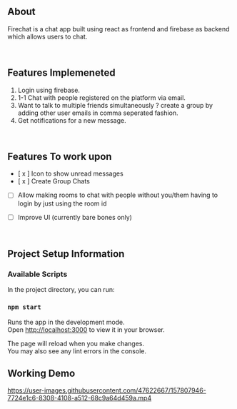 ## About
Firechat is a chat app built using react as frontend and firebase as backend which allows users to chat.

<br>

## Features Implemeneted
1. Login using firebase.
2. 1-1 Chat with people registered on the platform via email. 
3. Want to talk to multiple friends simultaneously ? create a group by adding other user emails in comma seperated fashion.
4. Get notifications for a new message. 

<br> 


 ## Features To work upon
 -  [ x ] Icon to show unread messages
 -  [ x ] Create Group Chats
 -  [   ] Allow making rooms to chat with people without you/them having to login by just using the room id   
 -  [   ] Improve UI (currently bare bones only)   


<br>


## Project Setup Information

### Available Scripts

In the project directory, you can run:

### `npm start`

Runs the app in the development mode.\
Open [http://localhost:3000](http://localhost:3000) to view it in your browser.

The page will reload when you make changes.\
You may also see any lint errors in the console.

## Working Demo


https://user-images.githubusercontent.com/47622667/157807946-7724e1c6-8308-4108-a512-68c9a64d459a.mp4


